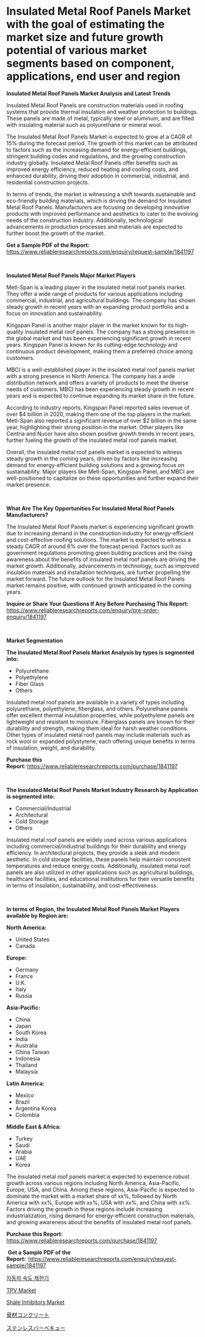 <p><h1>Insulated Metal Roof Panels Market with the goal of estimating the market size and future growth potential of various market segments based on component, applications, end user and region</h1></p><p><strong>Insulated Metal Roof Panels Market Analysis and Latest Trends</strong></p>
<p><p>Insulated Metal Roof Panels are construction materials used in roofing systems that provide thermal insulation and weather protection to buildings. These panels are made of metal, typically steel or aluminum, and are filled with insulating material such as polyurethane or mineral wool.</p><p>The Insulated Metal Roof Panels Market is expected to grow at a CAGR of 15% during the forecast period. The growth of this market can be attributed to factors such as the increasing demand for energy-efficient buildings, stringent building codes and regulations, and the growing construction industry globally. Insulated Metal Roof Panels offer benefits such as improved energy efficiency, reduced heating and cooling costs, and enhanced durability, driving their adoption in commercial, industrial, and residential construction projects.</p><p>In terms of trends, the market is witnessing a shift towards sustainable and eco-friendly building materials, which is driving the demand for Insulated Metal Roof Panels. Manufacturers are focusing on developing innovative products with improved performance and aesthetics to cater to the evolving needs of the construction industry. Additionally, technological advancements in production processes and materials are expected to further boost the growth of the market.</p></p>
<p><strong>Get a Sample PDF of the Report:&nbsp;</strong> <a href="https://www.reliableresearchreports.com/enquiry/request-sample/1841197">https://www.reliableresearchreports.com/enquiry/request-sample/1841197</a></p>
<p>&nbsp;</p>
<p><strong>Insulated Metal Roof Panels Major Market Players</strong></p>
<p><p>Metl-Span is a leading player in the insulated metal roof panels market. They offer a wide range of products for various applications including commercial, industrial, and agricultural buildings. The company has shown steady growth in recent years with an expanding product portfolio and a focus on innovation and sustainability.</p><p>Kingspan Panel is another major player in the market known for its high-quality insulated metal roof panels. The company has a strong presence in the global market and has been experiencing significant growth in recent years. Kingspan Panel is known for its cutting-edge technology and continuous product development, making them a preferred choice among customers.</p><p>MBCI is a well-established player in the insulated metal roof panels market with a strong presence in North America. The company has a wide distribution network and offers a variety of products to meet the diverse needs of customers. MBCI has been experiencing steady growth in recent years and is expected to continue expanding its market share in the future.</p><p>According to industry reports, Kingspan Panel reported sales revenue of over $4 billion in 2020, making them one of the top players in the market. Metl-Span also reported a significant revenue of over $2 billion in the same year, highlighting their strong position in the market. Other players like Centria and Nucor have also shown positive growth trends in recent years, further fueling the growth of the insulated metal roof panels market.</p><p>Overall, the insulated metal roof panels market is expected to witness steady growth in the coming years, driven by factors like increasing demand for energy-efficient building solutions and a growing focus on sustainability. Major players like Metl-Span, Kingspan Panel, and MBCI are well-positioned to capitalize on these opportunities and further expand their market presence.</p></p>
<p>&nbsp;</p>
<p><strong>What Are The Key Opportunities For Insulated Metal Roof Panels Manufacturers?</strong></p>
<p><p>The Insulated Metal Roof Panels market is experiencing significant growth due to increasing demand in the construction industry for energy-efficient and cost-effective roofing solutions. The market is expected to witness a steady CAGR of around 6% over the forecast period. Factors such as government regulations promoting green building practices and the rising awareness about the benefits of insulated metal roof panels are driving the market growth. Additionally, advancements in technology, such as improved insulation materials and installation techniques, are further propelling the market forward. The future outlook for the Insulated Metal Roof Panels market remains positive, with continued growth anticipated in the coming years.</p></p>
<p><strong>Inquire or Share Your Questions If Any Before Purchasing This Report:</strong> <a href="https://www.reliableresearchreports.com/enquiry/pre-order-enquiry/1841197">https://www.reliableresearchreports.com/enquiry/pre-order-enquiry/1841197</a></p>
<p>&nbsp;</p>
<p><strong>Market Segmentation</strong></p>
<p><strong>The Insulated Metal Roof Panels Market Analysis by types is segmented into:</strong></p>
<p><ul><li>Polyurethane</li><li>Polyethylene</li><li>Fiber Glass</li><li>Others</li></ul></p>
<p><p>Insulated metal roof panels are available in a variety of types including polyurethane, polyethylene, fiberglass, and others. Polyurethane panels offer excellent thermal insulation properties, while polyethylene panels are lightweight and resistant to moisture. Fiberglass panels are known for their durability and strength, making them ideal for harsh weather conditions. Other types of insulated metal roof panels may include materials such as rock wool or expanded polystyrene, each offering unique benefits in terms of insulation, weight, and durability.</p></p>
<p><strong>Purchase this Report:&nbsp;</strong><a href="https://www.reliableresearchreports.com/purchase/1841197">https://www.reliableresearchreports.com/purchase/1841197</a></p>
<p>&nbsp;</p>
<p><strong>The Insulated Metal Roof Panels Market Industry Research by Application is segmented into:</strong></p>
<p><ul><li>Commercial/Industrial</li><li>Architectural</li><li>Cold Storage</li><li>Others</li></ul></p>
<p><p>Insulated metal roof panels are widely used across various applications including commercial/industrial buildings for their durability and energy efficiency. In architectural projects, they provide a sleek and modern aesthetic. In cold storage facilities, these panels help maintain consistent temperatures and reduce energy costs. Additionally, insulated metal roof panels are also utilized in other applications such as agricultural buildings, healthcare facilities, and educational institutions for their versatile benefits in terms of insulation, sustainability, and cost-effectiveness.</p></p>
<p>&nbsp;</p>
<p><strong>In terms of Region, the Insulated Metal Roof Panels Market Players available by Region are:</strong></p>
<p>
    <p> <strong> North America: </strong>
        <ul>
            <li>United States</li>
            <li>Canada</li>
        </ul>
        </p> 
    <p> <strong> Europe: </strong>
        <ul>
            <li>Germany</li>
            <li>France</li>
            <li>U.K.</li>
            <li>Italy</li>
            <li>Russia</li>
        </ul>
        </p> 
    <p> <strong> Asia-Pacific: </strong>
        <ul>
            <li>China</li>
            <li>Japan</li>
            <li>South Korea</li>
            <li>India</li>
            <li>Australia</li>
            <li>China Taiwan</li>
            <li>Indonesia</li>
            <li>Thailand</li>
            <li>Malaysia</li>
        </ul>
        </p> 
    <p> <strong> Latin America: </strong>
        <ul>
            <li>Mexico</li>
            <li>Brazil</li>
            <li>Argentina Korea</li>
            <li>Colombia</li>
        </ul>
        </p> 
    <p> <strong> Middle East & Africa: </strong>
        <ul>
            <li>Turkey</li>
            <li>Saudi</li>
            <li>Arabia</li>
            <li>UAE</li>
            <li>Korea</li>
        </ul>
    </p>
    </p>
<p><p>The insulated metal roof panels market is expected to experience robust growth across various regions including North America, Asia-Pacific, Europe, USA, and China. Among these regions, Asia-Pacific is expected to dominate the market with a market share of xx%, followed by North America with xx%, Europe with xx%, USA with xx%, and China with xx%. Factors driving the growth in these regions include increasing industrialization, rising demand for energy-efficient construction materials, and growing awareness about the benefits of insulated metal roof panels.</p></p>
<p><strong>Purchase this Report: </strong><a href="https://www.reliableresearchreports.com/purchase/1841197">https://www.reliableresearchreports.com/purchase/1841197</a></p>
<p>&nbsp;<strong>Get a Sample PDF of the Report:&nbsp;&nbsp;</strong><a href="https://www.reliableresearchreports.com/enquiry/request-sample/1841197">https://www.reliableresearchreports.com/enquiry/request-sample/1841197</a></p>
<p><strong></strong></p>
<p><p><a href="https://medium.com/@waynewood21/%EC%9E%90%EB%8F%99%EC%B0%A8-%EC%86%8D%EB%8F%84-%EC%A0%9C%ED%95%9C%EA%B8%B0-%EC%8B%9C%EC%9E%A5%EC%9D%80-%EC%8B%9C%EC%9E%A5-%EC%A0%90%EC%9C%A0%EC%9C%A8-%EC%8B%9C%EC%9E%A5-%ED%8A%B8%EB%A0%8C%EB%93%9C-%EB%B0%8F-%EC%8B%9C%EC%9E%A5-%EC%84%B1%EC%9E%A5%EC%97%90-%EB%8C%80%ED%95%9C-%EC%A0%95%EB%B3%B4%EB%A5%BC-%EC%A0%9C%EA%B3%B5%ED%95%A9%EB%8B%88%EB%8B%A4-1a40ce8521c8">자동차 속도 제한기</a></p><p><a href="https://github.com/pjcfca/Market-Research-Report-List-1/blob/main/tpv-market.md">TPV Market</a></p><p><a href="https://github.com/wusalecollins540tpqoz/Market-Research-Report-List-1/blob/main/shale-inhibitors-market.md">Shale Inhibitors Market</a></p><p><a href="https://medium.com/@alyle7648/%E3%82%A2%E3%82%B0%E3%83%AA%E3%82%B2%E3%83%BC%E3%83%88%E3%82%B3%E3%83%B3%E3%82%AF%E3%83%AA%E3%83%BC%E3%83%88%E5%B8%82%E5%A0%B4%E3%81%AE%E7%9F%A5%E8%A6%8B-%E5%B8%82%E5%A0%B4%E5%8B%95%E5%90%91-%E6%88%90%E9%95%B7-2024%E5%B9%B4%E3%81%8B%E3%82%892031%E5%B9%B4%E3%81%BE%E3%81%A7%E3%81%AE%E4%BA%88%E6%B8%AC-af1e62faa39f">骨材コンクリート</a></p><p><a href="https://medium.com/@kaydenjohns1964/%E3%82%B9%E3%83%86%E3%83%B3%E3%83%AC%E3%82%B9%E9%8B%BC%E3%83%90%E3%83%BC%E3%83%99%E3%82%AD%E3%83%A5%E3%83%BC%E5%B8%82%E5%A0%B4%E8%A6%8F%E6%A8%A1-%E5%B8%82%E5%A0%B4%E5%B1%95%E6%9C%9B%E3%81%A8%E5%B8%82%E5%A0%B4%E4%BA%88%E6%B8%AC-2024%E5%B9%B4%E3%81%8B%E3%82%892031%E5%B9%B4%E3%81%BE%E3%81%A7-e6e8327637ed">ステンレスバーベキュー</a></p></p>